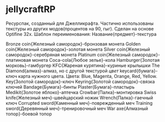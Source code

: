 # jellycraftRP
Ресурспак, созданный для Джелликрафта. Частично использованы текстуры из других модов(процентов на 90, гыг). Сделан на основе Optifine 32x.
Шаблон переименования: Название{предмет}-текстура

Bronze coin{Железный самородок}-бронзовая монета
Golden coin{Железный самородок}-золотая монета
Silver coin{Железный самородок}-серебряная монета
Platinum coin{Железный самородок}-платиновая монета
Coca-cola{Любое зелье}-кола
Hamburger{Золотая морковь}-гамбургер
KFC{Жареная курятина}-куриные крылышки
The Diamond{алмаз}-алмаз, но с другой текстурой
*цвет* keycard{бумага}-ключ карта нужного цвета. Цвета: Blue, Magenta, Orange, Red, Yellow.
Key{Золотой самородок}-ключ
Keyring{Золотой самородок}-связка ключей
Bandage{Бумага}-бинты
Plaster{Бумага}-пластырь
Medikit{Золотое яблоко}-аптечка
Crowbar{Палка}-монтировка
Swiss knife{Железный меч}-швейцарский ножик
Wrench{Палка}-гаечный ключ
Corrupted sword{Каменный меч}-поврежденный меч
Training sword{Деревянный меч}-тренировочный меч
War axe{Алмазный топор}-боевой топор
